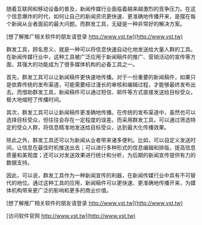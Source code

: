 随着互联网和移动设备的普及，新闻传媒行业面临着越来越激烈的竞争压力。在这个信息爆炸的时代，如何让自己的新闻资讯更快速、更准确地传播开来，是摆在每个新闻从业者面前的最大问题。而群发工具，无疑是一种非常好的解决方案。

[想了解推广相关软件的朋友请登录 http://www.vst.tw](http://www.vst.tw)

群发工具，顾名思义，就是一种可以将信息快速自动化地发送给大量人群的工具。在新闻传媒行业中，这种工具被广泛应用于新闻稿件的推广、营销活动的宣传等方面，其强大的功能成为了很多媒体机构的必备工具之一。

首先，群发工具可以让新闻稿件更快速地传播。对于一份重要的新闻稿件，如果只是依靠传统的发布渠道，可能需要经过漫长的审核和编辑过程，才能够最终发布出去。而借助群发工具，新闻稿件可以通过短信、邮件等方式直接发送给目标受众，极大地缩短了传播时间。

其次，群发工具可以让新闻稿件更准确地传播。在传统的发布渠道中，虽然也可以选择目标受众，但往往会存在一定程度的误差。而采用群发工具，可以通过筛选特定的受众人群，将信息精准地发送给目标受众，达到最大化传播效果。

除此之外，群发工具还可以为新闻从业者带来诸多便利。比如，可以自定义发送时间，让信息在最佳时机推送出去；可以进行多种形式的信息编辑和排版，提高信息质量和美观度；还可以对发送效果进行统计和分析，为后期的新闻宣传提供有力的数据支持。

因此，可以说，群发工具作为一种新闻宣传的利器，在新闻传媒行业中具有不可替代的地位。通过这种工具的应用，新闻稿件可以更快速、更准确地传播开来，为媒体机构带来更广泛的影响和更多的商业价值。

[想了解推广相关软件的朋友请登录 http://www.vst.tw](http://www.vst.tw)


[访问软件官网 http://www.vst.tw](http://www.vst.tw)
